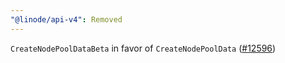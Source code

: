 ```yaml
---
"@linode/api-v4": Removed
---
```


`CreateNodePoolDataBeta` in favor of `CreateNodePoolData` ([#12596](https://github.com/linode/manager/pull/12596))
